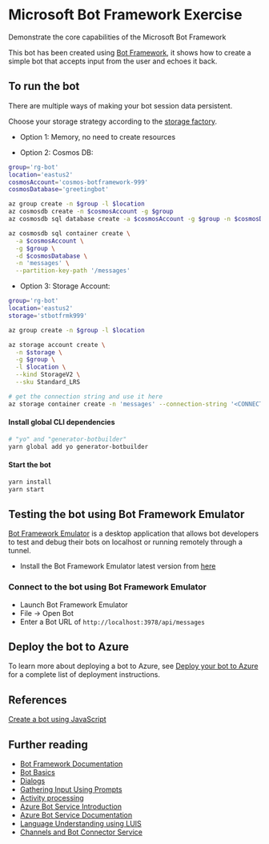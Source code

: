 # Microsoft Bot Framework Exercise

Demonstrate the core capabilities of the Microsoft Bot Framework

This bot has been created using [Bot Framework](https://dev.botframework.com), it shows how to create a simple bot that accepts input from the user and echoes it back.

## To run the bot

There are multiple ways of making your bot session data persistent.

Choose your storage strategy according to the [storage factory](factories/storageFactory.js).

- Option 1: Memory, no need to create resources

- Option 2: Cosmos DB:

```sh
group='rg-bot'
location='eastus2'
cosmosAccount='cosmos-botframework-999'
cosmosDatabase='greetingbot'

az group create -n $group -l $location
az cosmosdb create -n $cosmosAccount -g $group
az cosmosdb sql database create -a $cosmosAccount -g $group -n $cosmosDatabase

az cosmosdb sql container create \
  -a $cosmosAccount \
  -g $group \
  -d $cosmosDatabase \
  -n 'messages' \
  --partition-key-path '/messages'    
```
- Option 3: Storage Account:

```sh
group='rg-bot'
location='eastus2'
storage='stbotfrmk999'

az group create -n $group -l $location

az storage account create \
  -n $storage \
  -g $group \
  -l $location \
  --kind StorageV2 \
  --sku Standard_LRS

# get the connection string and use it here
az storage container create -n 'messages' --connection-string '<CONNECTION_STRING>'
```

#### Install global CLI dependencies

```bash
# "yo" and "generator-botbuilder"
yarn global add yo generator-botbuilder
```

#### Start the bot

```bash
yarn install
yarn start
```

## Testing the bot using Bot Framework Emulator

[Bot Framework Emulator](https://github.com/microsoft/botframework-emulator) is a desktop application that allows bot developers to test and debug their bots on localhost or running remotely through a tunnel.

- Install the Bot Framework Emulator latest version from [here](https://github.com/Microsoft/BotFramework-Emulator/releases)

### Connect to the bot using Bot Framework Emulator

- Launch Bot Framework Emulator
- File -> Open Bot
- Enter a Bot URL of `http://localhost:3978/api/messages`

## Deploy the bot to Azure

To learn more about deploying a bot to Azure, see [Deploy your bot to Azure](https://aka.ms/azuredeployment) for a complete list of deployment instructions.

## References

[Create a bot using JavaScript](https://docs.microsoft.com/en-us/azure/bot-service/javascript/bot-builder-javascript-quickstart?view=azure-bot-service-4.0)


## Further reading

- [Bot Framework Documentation](https://docs.botframework.com)
- [Bot Basics](https://docs.microsoft.com/azure/bot-service/bot-builder-basics?view=azure-bot-service-4.0)
- [Dialogs](https://docs.microsoft.com/en-us/azure/bot-service/bot-builder-concept-dialog?view=azure-bot-service-4.0)
- [Gathering Input Using Prompts](https://docs.microsoft.com/en-us/azure/bot-service/bot-builder-prompts?view=azure-bot-service-4.0)
- [Activity processing](https://docs.microsoft.com/en-us/azure/bot-service/bot-builder-concept-activity-processing?view=azure-bot-service-4.0)
- [Azure Bot Service Introduction](https://docs.microsoft.com/azure/bot-service/bot-service-overview-introduction?view=azure-bot-service-4.0)
- [Azure Bot Service Documentation](https://docs.microsoft.com/azure/bot-service/?view=azure-bot-service-4.0)
- [Language Understanding using LUIS](https://docs.microsoft.com/en-us/azure/cognitive-services/luis/)
- [Channels and Bot Connector Service](https://docs.microsoft.com/en-us/azure/bot-service/bot-concepts?view=azure-bot-service-4.0)
